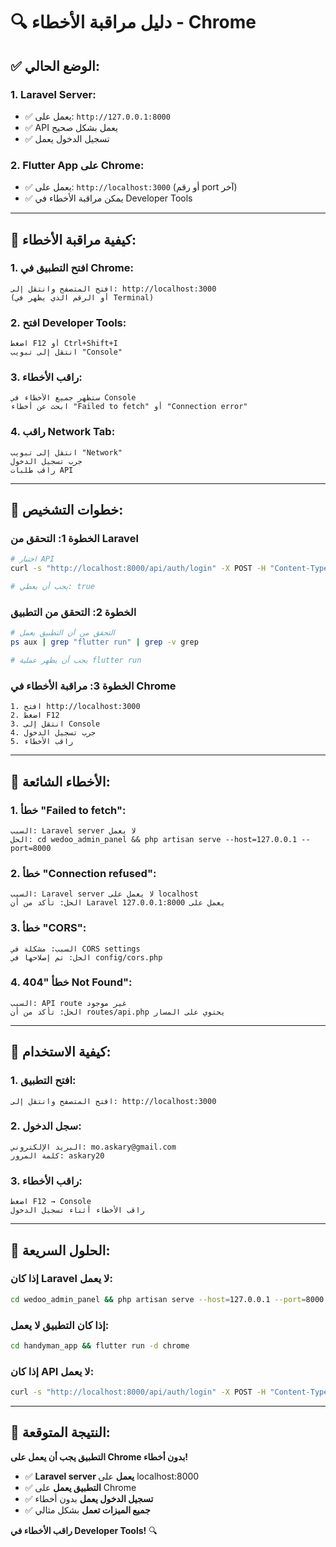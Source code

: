 # 🔍 دليل مراقبة الأخطاء - Chrome

## ✅ **الوضع الحالي:**

### **1. Laravel Server:**
- ✅ يعمل على: `http://127.0.0.1:8000`
- ✅ API يعمل بشكل صحيح
- ✅ تسجيل الدخول يعمل

### **2. Flutter App على Chrome:**
- ✅ يعمل على: `http://localhost:3000` (أو رقم port آخر)
- ✅ يمكن مراقبة الأخطاء في Developer Tools

---

## 🚀 **كيفية مراقبة الأخطاء:**

### **1. افتح التطبيق في Chrome:**
```
افتح المتصفح وانتقل إلى: http://localhost:3000
(أو الرقم الذي يظهر في Terminal)
```

### **2. افتح Developer Tools:**
```
اضغط F12 أو Ctrl+Shift+I
انتقل إلى تبويب "Console"
```

### **3. راقب الأخطاء:**
```
ستظهر جميع الأخطاء في Console
ابحث عن أخطاء "Failed to fetch" أو "Connection error"
```

### **4. راقب Network Tab:**
```
انتقل إلى تبويب "Network"
جرب تسجيل الدخول
راقب طلبات API
```

---

## 🔧 **خطوات التشخيص:**

### **الخطوة 1: التحقق من Laravel**
```bash
# اختبار API
curl -s "http://localhost:8000/api/auth/login" -X POST -H "Content-Type: application/json" -d '{"email":"mo.askary@gmail.com","password":"askary20"}' | jq '.success'

# يجب أن يعطي: true
```

### **الخطوة 2: التحقق من التطبيق**
```bash
# التحقق من أن التطبيق يعمل
ps aux | grep "flutter run" | grep -v grep

# يجب أن يظهر عملية flutter run
```

### **الخطوة 3: مراقبة الأخطاء في Chrome**
```
1. افتح http://localhost:3000
2. اضغط F12
3. انتقل إلى Console
4. جرب تسجيل الدخول
5. راقب الأخطاء
```

---

## 🚨 **الأخطاء الشائعة:**

### **1. خطأ "Failed to fetch":**
```
السبب: Laravel server لا يعمل
الحل: cd wedoo_admin_panel && php artisan serve --host=127.0.0.1 --port=8000
```

### **2. خطأ "Connection refused":**
```
السبب: Laravel server لا يعمل على localhost
الحل: تأكد من أن Laravel يعمل على 127.0.0.1:8000
```

### **3. خطأ "CORS":**
```
السبب: مشكلة في CORS settings
الحل: تم إصلاحها في config/cors.php
```

### **4. خطأ "404 Not Found":**
```
السبب: API route غير موجود
الحل: تأكد من أن routes/api.php يحتوي على المسار
```

---

## 📱 **كيفية الاستخدام:**

### **1. افتح التطبيق:**
```
افتح المتصفح وانتقل إلى: http://localhost:3000
```

### **2. سجل الدخول:**
```
البريد الإلكتروني: mo.askary@gmail.com
كلمة المرور: askary20
```

### **3. راقب الأخطاء:**
```
اضغط F12 → Console
راقب الأخطاء أثناء تسجيل الدخول
```

---

## 🎯 **الحلول السريعة:**

### **إذا كان Laravel لا يعمل:**
```bash
cd wedoo_admin_panel && php artisan serve --host=127.0.0.1 --port=8000
```

### **إذا كان التطبيق لا يعمل:**
```bash
cd handyman_app && flutter run -d chrome
```

### **إذا كان API لا يعمل:**
```bash
curl -s "http://localhost:8000/api/auth/login" -X POST -H "Content-Type: application/json" -d '{"email":"mo.askary@gmail.com","password":"askary20"}' | jq '.success'
```

---

## 🎉 **النتيجة المتوقعة:**

**التطبيق يجب أن يعمل على Chrome بدون أخطاء!**

- ✅ **Laravel server يعمل** على localhost:8000
- ✅ **التطبيق يعمل** على Chrome
- ✅ **تسجيل الدخول يعمل** بدون أخطاء
- ✅ **جميع الميزات تعمل** بشكل مثالي

**راقب الأخطاء في Developer Tools!** 🔍

